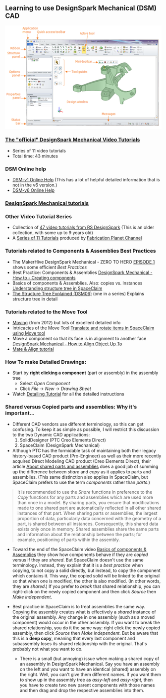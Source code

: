## Learning to use DesignSpark Mechanical (DSM) CAD

![Major Interface Elements](imgs/interface-elements.png)

### [The "official" DesignSpark Mechanical Video Tutorials](https://www.youtube.com/watch?v=XyuzbKSCO90&list=PLv91f6GOku1_q3UNIORWX2ByS4g_1kknk)
* Series of 11 video tutorials
* Total time: 43 minutes

### DSM Online help
* [DSM-v1 Online Help](https://help.spaceclaim.com/dsm/2012.1/en/index.htm) (This has a lot of helpful detailed information that is not in the v6 version.)
* [DSM-v6 Online Help](https://help.spaceclaim.com/dsm/6.0/en/index.html)


### [DesignSpark Mechanical tutorials](https://www.rs-online.com/designspark/creating-your-mechanical-3d-design)

### Other Video Tutorial Series
* Collection of [47 video tutorials from RS DesignSpark](https://www.youtube.com/playlist?list=PLv91f6GOku1_WEeZMDmspEx0ZC-odebsR) (This is an older collection, with some up to 9 years old)
* A [Series of 11 Tutorials](https://www.youtube.com/watch?v=WwM3VeYQp9I&list=PLYosAvMmVaJJJytCw-l6gik-_w6bY9B5Y) produced by [Fabrication Planet Channel](https://www.youtube.com/@fabricationplanet)

### Tutorials related to Components & Assemblies Best Practices
* The MakerHive DesignSpark Mechanical - ZERO TO HERO [EPISODE 1](https://www.youtube.com/watch?v=WYcAZVgKWPA) shows some efficient *Best Practices*
* Best Practice: Components & Assemblies [DesignSpark Mechanical - How to - Creating components](https://www.youtube.com/watch?v=DBfSRpKoZYo)
* Basics of components & Assemblies. Also: copies vs. Instances [Understanding structure tree in SpaceClaim](https://discoveryforum.ansys.com/t/h4pkhk/understanding-structure-tree-in-spaceclaim)
* [The Structure Tree Explained (DSM06)](https://www.youtube.com/watch?v=5ynwr-laInM) (one in a series) Explains structure tree in detail

### Tutorials related to the Move Tool

* [Moving](https://help.spaceclaim.com/dsm/2012.1/it/Moving.htm) (from 2012) but lots of excellent detailed info
* Intricacies of the Move Tool [Translate and rotate items in SpaceClaim using Move tool](https://discoveryforum.ansys.com/t/18pkh6/translate-and-rotate-items-in-spaceclaim-using-move-tool)
* Move a component so that its face is in alignment to another face [DesignSpark Mechanical - How to Align Object Up To](https://www.youtube.com/watch?v=sLYYv_BHJUo)
* [Mate & Align tutorial](mate-align.md)

### How To make Detailed Drawings:
* Start by **right clicking a component** (part or assembly) in the assembly tree
    * Select *Open Component*
    * Click *File* -> *New* -> *Drawing Sheet*
* Watch [Detailing Tutorial](https://www.youtube.com/watch?v=fd5MbU-f2tk) for all the detailed instructions

### **Shared** versus **Copied** parts and assemblies: Why it's important...
* Different CAD vendors use different terminology, so this can get confusing. To keep it as simple as possible, I will restrict this discussion to the two Dynamic CAD applications:
    1. SolidDesigner (PTC Creo Elements Direct)
    2. SpaceClaim (DesignSpark Mechanical)
* Although PTC has the formidable task of maintaining both their legacy history-based CAD product (Pro-Engineer) as well as their more recently acquired Direct Modeling CAD product (Creo Elements Direct), their article [About shared parts and assemblies](https://support.ptc.com/help/creo/ced_modeling/r20.6.0.0/en/index.html#page/ced_modeling/OSDM_Main/Parts_C_9.html) does a good job of summing up the difference between *share* and *copy* as it applies to parts and assemblies. (This same distinction also applies in SpaceClaim, but SpaceClaim prefers to use the term *components* rather than *parts*.)

> It is recommended to use the *Share* functions in preference to the *Copy* functions for any parts and assemblies which are used more than once in a model. By sharing parts, you ensure that modifications made to one shared part are automatically reflected in all other shared instances of that part.
> When sharing parts or assemblies, the largest proportion of data, particularly data concerned with the geometry of a part, is shared between all instances. Consequently, this shared data exists only once in memory.
> Shared assemblies share the same parts and information about the relationship between the parts; for example, positioning of parts within the assembly.

* Toward the end of the SpaceClaim video [Basics of components & Assemblies](https://discoveryforum.ansys.com/t/h4pkhk/understanding-structure-tree-in-spaceclaim) they show how components behave if they are *copied* versus if they are *shared*. But SpaceClaim doesn't use the same terminology. Instead, they explain that it is a *best practice* when copying, to not copy a solid directly, but instead, to copy the component which contains it. This way, the copied solid will be linked to the original so that when one is modified, the other is also modified. (In other words, they are *shared*.) If you prefer to *break* that shared relationship, you can right-click on the newly copied component and then click *Source* then *Make independent*.

* Best practice in SpaceClaim is to treat assemblies the same way. Copying the assembly creates what is effectively a *shared* instance of the original assembly. Any change in one assembly (such as a moved component) would occur in the other assembly. If you want to break the shared relationship, you do it the same way: right click the newly copied assembly, then click *Source* then *Make independent*. But be aware that this is a **deep copy**, meaning that every last component and subassembly loses its shared relationship with the original. That's probably not what you want to do.
    * There is a small (but annoying) issue when making a shared copy of an assembly in DesignSpark Mechanical. Say you have an assembly on the left and you want to have an identical (shared) assembly on the right. Well, you can't give them different names. If you want them to show up in the assembly tree as *assy-left* and *assy-right*, then you have to create two new parent components with those names and then drag and drop the respective assemblies into them.


